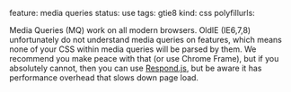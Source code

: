feature: media queries
status: use
tags: gtie8
kind: css
polyfillurls:

Media Queries (MQ) work on all modern browsers. OldIE (IE6,7,8) unfortunately do not understand media queries on features, which means none of your CSS within media queries will be parsed by them. We recommend you make peace with that (or use Chrome Frame), but if you absolutely cannot, then you can use [Respond.js](https://github.com/scottjehl/Respond), but be aware it has performance overhead that slows down page load.
